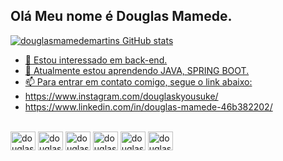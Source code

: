 ## Olá Meu nome é Douglas Mamede.

<div>
  <a href="https://github.com/DouglasMamedeMartins/">
    
  ![douglasmamedemartins GitHub stats](https://github-readme-stats.vercel.app/api?username=douglasmamedemartins&show_icons=true&theme=transparent&include_all_commits=true&count_private=true)
</div>


- 👀 Estou interessado em back-end.
- 🌱 Atualmente estou aprendendo JAVA, SPRING BOOT.
- 📫 Para entrar em contato comigo, segue o link abaixo:
- https://www.instagram.com/douglaskyousuke/
- https://www.linkedin.com/in/douglas-mamede-46b382202/

<div style="display: inline_block"><br>                    
  
 <img  align="center" alt="douglas-css" height="30" width="40" src="https://cdn.jsdelivr.net/gh/devicons/devicon/icons/html5/html5-original.svg" />
 <img  align="center" alt="douglas-css" height="30" width="40" src="https://cdn.jsdelivr.net/gh/devicons/devicon/icons/css3/css3-original.svg" />
 <img  align="center" alt="douglas-css" height="30" width="40" src="https://cdn.jsdelivr.net/gh/devicons/devicon/icons/javascript/javascript-original.svg" />
 <img  align="center" alt="douglas-css" height="30" width="40" src="https://cdn.jsdelivr.net/gh/devicons/devicon/icons/typescript/typescript-original.svg" />
 <img  align="center" alt="douglas-css" height="30" width="40" src="https://cdn.jsdelivr.net/gh/devicons/devicon/icons/tailwindcss/tailwindcss-original-wordmark.svg" />
 <img  align="center" alt="douglas-css" height="30" width="40" src="https://cdn.jsdelivr.net/gh/devicons/devicon/icons/java/java-original.svg" />
        
</div>
